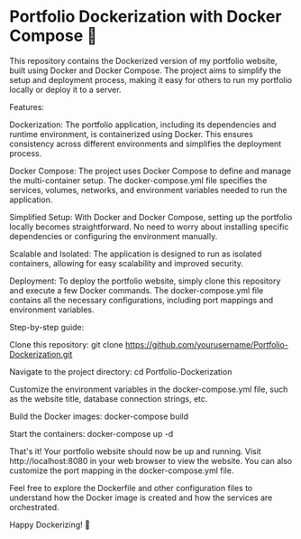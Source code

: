 # Portfolio Dockerization with Docker Compose 🐳


This repository contains the Dockerized version of my portfolio website, built using Docker and Docker Compose. The project aims to simplify the setup and deployment process, making it easy for others to run my portfolio locally or deploy it to a server.

Features:

Dockerization: The portfolio application, including its dependencies and runtime environment, is containerized using Docker. This ensures consistency across different environments and simplifies the deployment process.

Docker Compose: The project uses Docker Compose to define and manage the multi-container setup. The docker-compose.yml file specifies the services, volumes, networks, and environment variables needed to run the application.

Simplified Setup: With Docker and Docker Compose, setting up the portfolio locally becomes straightforward. No need to worry about installing specific dependencies or configuring the environment manually.

Scalable and Isolated: The application is designed to run as isolated containers, allowing for easy scalability and improved security.

Deployment:
To deploy the portfolio website, simply clone this repository and execute a few Docker commands. The docker-compose.yml file contains all the necessary configurations, including port mappings and environment variables.

Step-by-step guide:

Clone this repository: git clone https://github.com/yourusername/Portfolio-Dockerization.git

Navigate to the project directory: cd Portfolio-Dockerization

Customize the environment variables in the docker-compose.yml file, such as the website title, database connection strings, etc.

Build the Docker images: docker-compose build

Start the containers: docker-compose up -d

That's it! Your portfolio website should now be up and running. Visit http://localhost:8080 in your web browser to view the website. You can also customize the port mapping in the docker-compose.yml file.

Feel free to explore the Dockerfile and other configuration files to understand how the Docker image is created and how the services are orchestrated.

Happy Dockerizing! 🚀
